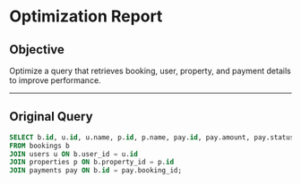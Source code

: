 # Optimization Report

## Objective

Optimize a query that retrieves booking, user, property, and payment details to improve performance.

---

## Original Query

```sql
SELECT b.id, u.id, u.name, p.id, p.name, pay.id, pay.amount, pay.status
FROM bookings b
JOIN users u ON b.user_id = u.id
JOIN properties p ON b.property_id = p.id
JOIN payments pay ON b.id = pay.booking_id;
